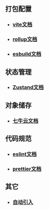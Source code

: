## 打包配置

- ### [vite文档](https://cn.vitejs.dev/config/)

- ### [rollup文档](https://www.rollupjs.com/)

- ### [esbuild文档](https://esbuild.bootcss.com/)

## 状态管理

- ### [Zustand文档](https://docs.pmnd.rs/zustand/getting-started/introduction)

## 对象储存

- ### [七牛云文档](https://developer.qiniu.com/kodo/1289/nodejs)

## 代码规范

- ### [eslint文档](https://eslint.org/docs/user-guide/configuring/configuration-files#configuration-comments)

- ### [prettier文档](https://prettier.io/docs/en/options.html)

## 其它

- ### [自动引入](https://gitcode.com/unplugin/unplugin-auto-import/overview)
